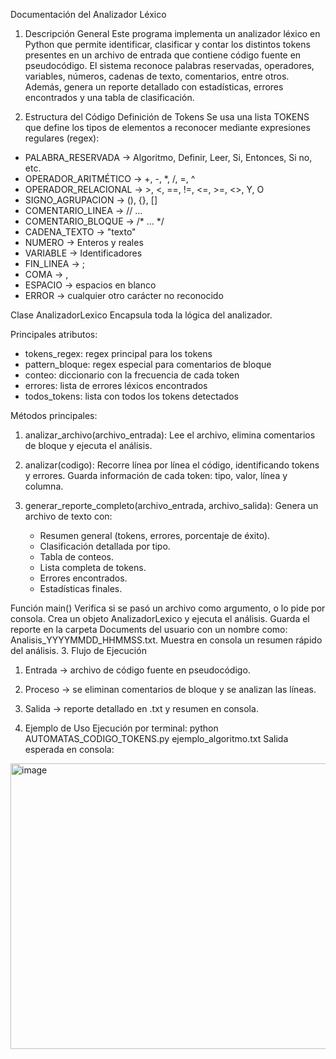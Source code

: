 Documentación del Analizador Léxico

1. Descripción General
Este programa implementa un analizador léxico en Python que permite identificar, clasificar y contar los distintos tokens presentes en un archivo de entrada que contiene código fuente en pseudocódigo. El sistema reconoce palabras reservadas, operadores, variables, números, cadenas de texto, comentarios, entre otros. Además, genera un reporte detallado con estadísticas, errores encontrados y una tabla de clasificación.

2. Estructura del Código
Definición de Tokens
Se usa una lista TOKENS que define los tipos de elementos a reconocer mediante expresiones regulares (regex):

- PALABRA_RESERVADA → Algoritmo, Definir, Leer, Si, Entonces, Si no, etc.
- OPERADOR_ARITMÉTICO → +, -, *, /, =, ^
- OPERADOR_RELACIONAL → >, <, ==, !=, <=, >=, <>, Y, O
- SIGNO_AGRUPACION → (), {}, []
- COMENTARIO_LINEA → // ...
- COMENTARIO_BLOQUE → /* ... */
- CADENA_TEXTO → "texto"
- NUMERO → Enteros y reales
- VARIABLE → Identificadores
- FIN_LINEA → ;
- COMA → ,
- ESPACIO → espacios en blanco
- ERROR → cualquier otro carácter no reconocido


Clase AnalizadorLexico
Encapsula toda la lógica del analizador.

Principales atributos:
- tokens_regex: regex principal para los tokens
- pattern_bloque: regex especial para comentarios de bloque
- conteo: diccionario con la frecuencia de cada token
- errores: lista de errores léxicos encontrados
- todos_tokens: lista con todos los tokens detectados



Métodos principales:
1. analizar_archivo(archivo_entrada): Lee el archivo, elimina comentarios de bloque y ejecuta el análisis.


2. analizar(codigo): Recorre línea por línea el código, identificando tokens y errores.
   Guarda información de cada token: tipo, valor, línea y columna.


3. generar_reporte_completo(archivo_entrada, archivo_salida): Genera un archivo de texto con:

   - Resumen general (tokens, errores, porcentaje de éxito).
   - Clasificación detallada por tipo.
   - Tabla de conteos.
   - Lista completa de tokens.
   - Errores encontrados.
   - Estadísticas finales.

Función main()
Verifica si se pasó un archivo como argumento, o lo pide por consola. Crea un objeto AnalizadorLexico y ejecuta el análisis. Guarda el reporte en la carpeta Documents del usuario con un nombre como: Analisis_YYYYMMDD_HHMMSS.txt. Muestra en consola un resumen rápido del análisis.
3. Flujo de Ejecución
1. Entrada → archivo de código fuente en pseudocódigo.
2. Proceso → se eliminan comentarios de bloque y se analizan las líneas.
3. Salida → reporte detallado en .txt y resumen en consola.



4. Ejemplo de Uso
Ejecución por terminal:
python AUTOMATAS_CODIGO_TOKENS.py ejemplo_algoritmo.txt
Salida esperada en consola:
<img width="972" height="457" alt="image" src="https://github.com/user-attachments/assets/9f83b036-c564-43b4-b8f3-eadd2323f281" />

